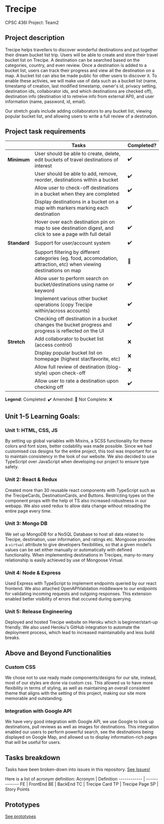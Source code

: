 # Trecipe

CPSC 436I Project: Team2 

## Project description

Trecipe helps travellers to discover wonderful destinations and put together their dream bucket list trip. Users will be able to create and store their travel bucket list on Trecipe. A destination can be searched based on the categories, country, and even review. Once a destination is added to a bucket list, users can track their progress and view all the destination on a map. A bucket list can also be made public for other users to discover it. To enable these activies, we will make use of data such as a bucket list (name, timestamp of creation, last modified timestamp, owner's id, privacy setting, destination ids, collaborator ids, and which destinations are checked off), destination info (destination id to retreive info from external API), and user information (name, password, id, email).

Our stretch goals include adding collaborators to any bucket list, viewing popular bucket list, and allowing users to write a full review of a destination.  

## Project task requirements

|          | Tasks                                                                                                                   | Completed?              |
|----------|------------------------------------------------------------------------------------------------------------------------|-------------------------|
| **Minimum**  | User should be able to create, delete, edit buckets of travel destinations of interest                                 | :heavy_check_mark:      |
|          | User should be able to add, remove, reorder, destinations within a bucket                                              | :heavy_check_mark:      |
|          | Allow user to check-off destinations in a bucket when they are completed                                               | :heavy_check_mark:      |
|          | Display destinations in a bucket on a map with markers marking each destination                                        | :heavy_check_mark:      |
|          | Hover over each destination pin on map to see destination digest, and click to see a page with full detail             | :heavy_check_mark:      |
| **Standard** | Support for user/account system                                                                                        | :heavy_check_mark:      |
|          | Support filtering by different categories (eg. food, accomodation, attraction, etc) when viewing destinations on map| :large_orange_diamond: |
|          | Allow user to perform search on bucket/destinations using name or keyword                                              | :heavy_check_mark:      |
|          | Implement various other bucket operations (copy Trecipe within/across accounts)                                        | :heavy_check_mark:      |
|          | Checking off destination in a bucket changes the bucket progress and progress is reflected on the UI                   | :heavy_check_mark:      |
| **Stretch**  | Add collaborator to bucket list (access control)                                                                       | :x:                     |
|          | Display popular bucket list on homepage (highest star/favorite, etc)                                                   | :x:                     |
|          | Allow full review of destination (blog-style) upon check-off                                                           | :x:                     |
|          | Allow user to rate a destination upon checking off                                                                     | :heavy_check_mark:      |

**Legend:**
Completed: :heavy_check_mark: 
Amended: :large_orange_diamond:
Not Complete: :x:


## Unit 1-5 Learning Goals:
### Unit 1: HTML, CSS, JS
By setting up global variables with Mixins, a SCSS functionality for theme colors and font sizes, better codability was made possible. Since we had customised css designs for the entire project, this tool was important for us to maintain consistency in the look of our website.
We also decided to use TypeScript over JavaScript when developing our project to ensure type safety.

### Unit 2: React & Redux
Created more than 30 reusable react components with TypeScript such as the TrecipeCards, DestinationCards, and Buttons. Restricting types on the component props with the help ot TS also increased robustness in our webapp. We also used redux to allow data change without reloading the entire page every time.

### Unit 3: Mongo DB
We set up MongoDB for a NoSQL Database to host all data related to Trecipe, destination, user information, and ratings etc. Mongoose provides a `virtual` attribute to give developers flexibilities, so that a given model’s values can be set either manually or automatically with defined functionality. <Example> When implementing destinations in Trecipes, many-to-many relationship is easily achieved by use of Mongoose Virtual.

### Unit 4: Node & Express
Used Express with TypeScript to implement endpoints queried by our react frontend. We also attached OpenAPIValidation middleware to our endpoints for validating incoming requests and outgoing responses. This extension enabled better visibility of errors that occured during querying.

### Unit 5: Release Engineering
Deployed and hosted Trecipe website on Heroku which is beginner/start-up friendly. We also used Heroku's GitHub integration to automate the deployment process, which lead to increased maintainabiliy and less build breaks.

## Above and Beyond Functionalities
### Custom CSS
We chose not to use ready made components/designs for our site, instead, most of our styles are done via custom css. This allowed us to have more flexibility in terms of styling, as well as maintaining an overall consistent theme that aligns with the setting of this project, making our site more memorable and outstanding.

### Integration with Google API
We have very good integration with Google API, we use Google to look up destinations, pull reviews as well as images for destinations. This integration enabled our users to perform powerful search, see the destinations being displayed on Google Map, and allowed us to display information-rich pages that will be useful for users.

## Tasks breakdown
Tasks have been broken-down into issues in this repository. [See Issues!](https://github.com/shizuko-akamoto/Trecipe/issues)

Here is a list of acronym definition:
Acronym | Definition
------------ | -------------
FE | FrontEnd
BE | BackEnd
TC | Trecipe Card
TP | Trecipe Page
SP | Story Points


## Prototypes

[See prototypes](prototypes.pdf)
